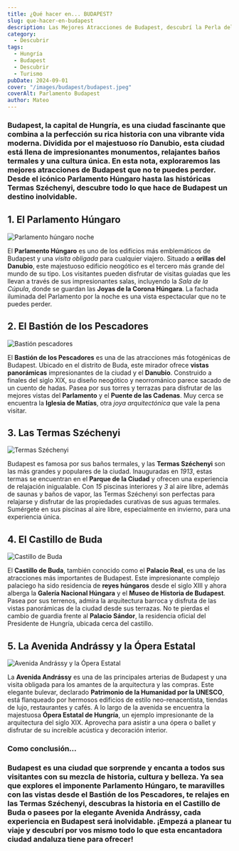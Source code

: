 ```yaml
---
title: ¿Qué hacer en... BUDAPEST?
slug: que-hacer-en-budapest
description: Las Mejores Atracciones de Budapest, descubrí la Perla del Danubio.
category:
  - Descubrir
tags:
  - Hungría
  - Budapest
  - Descubrir
  - Turismo
pubDate: 2024-09-01
cover: "/images/budapest/budapest.jpeg"
coverAlt: Parlamento Budapest
author: Mateo
---
```


### Budapest, la capital de Hungría, es una ciudad fascinante que combina a la perfección su rica historia con una vibrante vida moderna. Dividida por el majestuoso río Danubio, esta ciudad está llena de impresionantes monumentos, relajantes baños termales y una cultura única. En esta nota, exploraremos las mejores atracciones de Budapest que no te puedes perder. Desde el icónico Parlamento Húngaro hasta las históricas Termas Széchenyi, descubre todo lo que hace de Budapest un destino inolvidable.

## 1. El Parlamento Húngaro 
<img src="/images/budapest/parlamento-hungaro-noche.jpeg" alt="Parlamento húngaro noche">

El **Parlamento Húngaro** es uno de los edificios más emblemáticos de Budapest y una *visita obligada* para cualquier viajero. Situado a **orillas del Danubio**, este majestuoso edificio neogótico es el tercero más grande del mundo de su tipo. Los visitantes pueden disfrutar de visitas guiadas que les llevan a través de sus impresionantes salas, incluyendo la *Sala de la Cúpula*, donde se guardan las **Joyas de la Corona Húngara**. La fachada iluminada del Parlamento por la noche es una vista espectacular que no te puedes perder.

## 2. El Bastión de los Pescadores 
<img src="/images/budapest/bastion-pescadores.webp" alt="Bastión pescadores">

El **Bastión de los Pescadores** es una de las atracciones más fotogénicas de Budapest. Ubicado en el distrito de Buda, este mirador ofrece **vistas panorámicas** impresionantes de la ciudad y el **Danubio**. Construido a finales del siglo XIX, su diseño neogótico y neorrománico parece sacado de un cuento de hadas. Pasea por sus torres y terrazas para disfrutar de las mejores vistas del **Parlamento** y el **Puente de las Cadenas**. Muy cerca se encuentra la **Iglesia de Matías**, otra *joya arquitectónica* que vale la pena visitar.

## 3. Las Termas Széchenyi 
<img src="/images/budapest/termas-szechenyi.avif" alt="Termas Széchenyi">

Budapest es famosa por sus baños termales, y las **Termas Széchenyi** son las más grandes y populares de la ciudad. Inauguradas en *1913*, estas termas se encuentran en el **Parque de la Ciudad** y ofrecen una experiencia de relajación inigualable. Con *15* piscinas interiores y *3* al aire libre, además de saunas y baños de vapor, las Termas Széchenyi son perfectas para relajarse y disfrutar de las propiedades curativas de sus aguas termales. Sumérgete en sus piscinas al aire libre, especialmente en invierno, para una experiencia única.

## 4. El Castillo de Buda 
<img src="/images/budapest/castillo-buda.jpg" alt="Castillo de Buda ">

El **Castillo de Buda**, también conocido como el **Palacio Real**, es una de las atracciones más importantes de Budapest. Este impresionante complejo palaciego ha sido residencia de **reyes húngaros** desde el siglo XIII y ahora alberga la **Galería Nacional Húngara** y el **Museo de Historia de Budapest**. Pasea por sus terrenos, admira la arquitectura barroca y disfruta de las vistas panorámicas de la ciudad desde sus terrazas. No te pierdas el cambio de guardia frente al **Palacio Sándor**, la residencia oficial del Presidente de Hungría, ubicada cerca del castillo.

## 5. La Avenida Andrássy y la Ópera Estatal 
<img src="/images/budapest/avenida-opera.jpg" alt="Avenida Andrássy y la Ópera Estatal">

La **Avenida Andrássy** es una de las principales arterias de Budapest y una visita obligada para los amantes de la arquitectura y las compras. Este elegante bulevar, declarado **Patrimonio de la Humanidad por la UNESCO**, está flanqueado por hermosos edificios de estilo neo-renacentista, tiendas de lujo, restaurantes y cafés. A lo largo de la avenida se encuentra la majestuosa **Ópera Estatal de Hungría**, un ejemplo impresionante de la arquitectura del siglo XIX. Aprovecha para asistir a una ópera o ballet y disfrutar de su increíble acústica y decoración interior.

### Como conclusión... 

### Budapest es una ciudad que sorprende y encanta a todos sus visitantes con su mezcla de historia, cultura y belleza. Ya sea que explores el imponente Parlamento Húngaro, te maravilles con las vistas desde el Bastión de los Pescadores, te relajes en las Termas Széchenyi, descubras la historia en el Castillo de Buda o pasees por la elegante Avenida Andrássy, cada experiencia en Budapest será inolvidable. ¡Empezá a planear tu viaje y descubrí por vos mismo todo lo que esta encantadora ciudad andaluza tiene para ofrecer!
